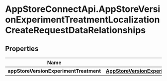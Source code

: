 # AppStoreConnectApi.AppStoreVersionExperimentTreatmentLocalizationCreateRequestDataRelationships

## Properties

Name | Type | Description | Notes
------------ | ------------- | ------------- | -------------
**appStoreVersionExperimentTreatment** | [**AppStoreVersionExperimentTreatmentLocalizationCreateRequestDataRelationshipsAppStoreVersionExperimentTreatment**](AppStoreVersionExperimentTreatmentLocalizationCreateRequestDataRelationshipsAppStoreVersionExperimentTreatment.md) |  | 


